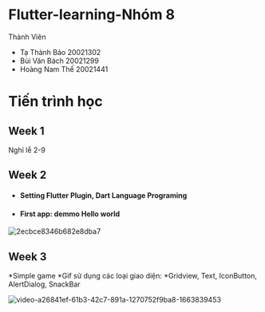 # Flutter-learning-Nhóm 8

Thành Viên
* Tạ Thành Bảo 20021302
* Bùi Văn Bách 20021299
* Hoàng Nam Thế 20021441

# Tiến trình học
## Week 1
 Nghỉ lễ 2-9
 
## Week 2

* #### Setting Flutter Plugin, Dart Language Programing
* #### First app: demmo Hello world
![2ecbce8346b682e8dba7](https://user-images.githubusercontent.com/80839052/190583376-d1df72d5-f7be-44b3-a067-88b7789a828e.jpg)


## Week 3

*Simple game
*Gif sử dụng các loại giao diện:
*Gridview, Text, IconButton, AlertDialog, SnackBar

![video-a26841ef-61b3-42c7-891a-1270752f9ba8-1663839453](https://user-images.githubusercontent.com/80814904/191714593-6c62d9b2-9d4e-4faa-bb42-694581556ac3.gif)
